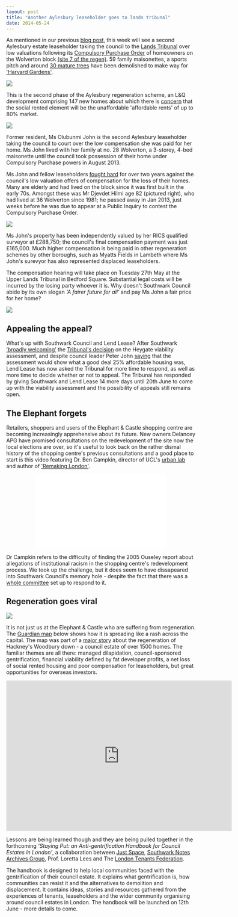 ```yaml
---
layout: post
title: "Another Aylesbury leaseholder goes to lands tribunal"
date: 2014-05-24
---
```

As mentioned in our previous [blog post](/2014-05-16-southwark-gives-green-light-to-slum-landlords/), this week will see a second Aylesbury estate leaseholder taking the council to the [Lands Tribunal](http://www.justice.gov.uk/tribunals/lands) over low valuations following its [Compulsory Purchase Order](http://heygate.github.io/img/ObjectionCPOAugust2012.pdf) of homeowners on the Wolverton block [(site 7 of the regen)](http://www.southwark.gov.uk/info/200179/aylesbury_estate/1965/project_overview/3). 59 family maisonettes, a sports pitch and around [30 mature trees](http://www.peoplesrepublicofsouthwark.co.uk/hold-news/news/3200-sedan-way-chainsaw-massacre) have been demolished to make way for ['Harvard Gardens'](http://www.albany-place.co.uk/). 

![](http://crappistmartin.github.io/images/Demolition.jpg)

This is the second phase of the Aylesbury regeneration scheme, an L&Q development comprising 147 new homes about which there is [concern](/2014-05-05-manx-connections-the-off-shore-home-of-the-elephants-developers/) that the social rented element will be the unaffordable 'affordable rents' of up to 80% market.   

![](http://www.albany-place.co.uk/images/common/harvard-gardens-thumb.jpg)

Former resident, Ms Olubunmi John is the second Aylesbury leaseholder taking the council to court over the low compensation she was paid for her home. Ms John lived with her family at no. 28 Wolverton, a 3-storey, 4-bed maisonette until the council took possession of their home under Compulsory Purchase powers in August 2013.  

Ms John and fellow leaseholders [fought hard](http://heygate.github.io/img/SNWolverton.pdf) for over two years against the council's low valuation offers of compensation for the loss of their homes. Many are elderly and had lived on the block since it was first built in the early 70s. Amongst these was Mr Djevdet Hilmi age 82 (pictured right), who had lived at 36 Wolverton since 1981; he passed away in Jan 2013, just weeks before he was due to appear at a Public Inquiry to contest the Compulsory Purchase Order.

![](http://crappistmartin.github.io/images/mrhilmi.jpg)

Ms John's property has been independently valued by her RICS qualified surveyor at £288,750; the council's final compensation payment was just £165,000. Much higher compensation is being paid in other regeneration schemes by other boroughs, such as Myatts Fields in Lambeth where Ms John's surevyor has also represented displaced leaseholders.

The compensation hearing will take place on Tuesday 27th May at the Upper Lands Tribunal in Bedford Square. Substantial legal costs will be incurred by the losing party whoever it is. Why doesn't Southwark Council abide by its own slogan _'A fairer future for all'_ and pay Ms John a fair price for her home? 

![](http://crappistmartin.github.io/images/fairerfuture.png)


## Appealing the appeal?
What's up with Southwark Council and Lend Lease? After Southwark [‘broadly welcoming’](http://www.southwark.gov.uk/news/article/1672/decision_on_heygate_viability_assessment_tribunal) the [Tribunal's decision](/2014-05-10-foi-appeal-decision/) on the Heygate viability assessment, and despite council leader Peter John [saying](http://www.london-se1.co.uk/news/view/7585) that the assessment would show what a good deal 25% affordable housing was, Lend Lease has now asked the Tribunal for more time to respond, as well as more time to decide whether or not to appeal. The Tribunal has responded by giving Southwark and Lend Lease 14 more days until 20th June to come up with the viability assessment and the possibility of appeals still remains open. 

## The Elephant forgets
Retailers, shoppers and users of the Elephant & Castle shopping centre are becoming increasingly apprehensive about its future. New owners Delancey APG have promised consultations on the redevelopment of the site now the local elections are over, so it's useful to look back on the rather dismal history of the shopping centre's previous consultations and a good place to start is this video featuring Dr. Ben Campkin, director of UCL's [urban lab](http://www.ucl.ac.uk/urbanlab) and author of ['Remaking London'](http://books.google.co.uk/books?id=SBMPEA6cJREC&lpg=PP1&dq=ben%20campkin%20remaking%20london&pg=PP1#v=onepage&q=ben%20campkin%20remaking%20london&f=false).
 
<center>
<iframe width="350" height="197" src="//www.youtube.com/embed/6-1T1pWiWcQ?list=PLSn28aOCzdBfi8MqPq7DpdeKXuvaePJol" frameborder="0" allowfullscreen></iframe>
</center>

Dr Campkin refers to the difficulty of finding the 2005 Ouseley report about allegations of institutional racism in the shopping centre's redevelopment process. We took up the challenge, but it does seem to have dissapeared into Southwark Council's memory hole - despite the fact that there was a [whole committee](http://moderngov.southwark.gov.uk/ieListMeetings.aspx?CId=194&Year=2005) set up to respond to it. 

## Regeneration goes viral
![](http://i.guim.co.uk/sys-images/Guardian/Pix/pictures/2014/5/16/1400257660411/Woodberry-Down-new-builds-012.jpg)

It is not just us at the Elephant & Castle who are suffering from regeneration. The [Guardian map](http://www.theguardian.com/news/datablog/interactive/2014/may/18/public-private-partnership-housing-projects-london-mapped) below shows how it is spreading like a rash across the capital. The map was part of a [major story](http://www.theguardian.com/society/2014/may/18/-sp-truth-about-gentrification-how-woodberry-down-became-woodberry-park) about the regeneration of Hackney's Woodbury down - a council estate of over 1500 homes. The familiar themes are all there: managed dilapidation, council-sponsored gentrification, financial viability defined by fat developer profits, a net loss of social rented housing and poor compensation for leaseholders, but great opportunities for overseas investors.   

<iframe width="600" height="400" scrolling="no" frameborder="no" src="https://www.google.com/fusiontables/embedviz?q=select+col4+from+1uNRQelJXKNtyCVQkmh6VocGymqxVgUVatz6yevOF&amp;viz=MAP&amp;h=false&amp;lat=51.510697&amp;lng=-0.129547&amp;t=1&amp;z=10&amp;l=col4&amp;y=2&amp;tmplt=2&amp;hml=TWO_COL_LAT_LNG"></iframe>

Lessons are being learned though and they are being pulled together in the forthcoming _'Staying Put: an Anti-gentrification Handbook for Council Estates in London'_, a collaboration between [Just Space](http://justspace.org.uk/), [Southwark Notes Archives Group](http://southwarknotes.wordpress.com), Prof. Loretta Lees and The [London Tenants Federation](http://www.londontenants.org/).

The handbook is designed to help local communities faced with the gentrification of their council estate.  It explains what gentrification is, how communities can resist it and the alternatives to demolition and displacement. It contains ideas, stories and resources gathered from the experiences of tenants, leaseholders and the wider community organising around council estates in London. The handbook will be launched on 12th June - more details to come. 

 
